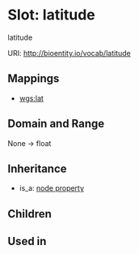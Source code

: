 # Slot: latitude


latitude

URI: http://bioentity.io/vocab/latitude
## Mappings

 * [wgs:lat](http://purl.obolibrary.org/obo/wgs_lat)
## Domain and Range

None -> float
## Inheritance

 *  is_a: [node property](node_property.md)
## Children

## Used in

